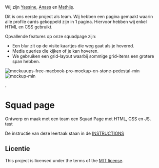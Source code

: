 
Wij zijn [Yassine](https://yassineak1.github.io/your-tribe-profile-card/), [Anass](https://anass-kh.github.io/your-tribe-profile-card/) en [Mathijs](https://mathijsn.github.io/your-tribe-profile-card/).

Dit is ons eerste project als team. Wij hebben een pagina gemaakt waarin alle profile cards gekoppeld zijn in 1 pagina. Hiervoor hebben wij enkel HTML en CSS gebruikt.

Opvallende features op onze squadpage zijn:
- Een blur zit op de visite kaartjes die weg gaat als je hovered.
- Media queries die kijken of je kan hoveren.
- We gebruiken een grid-layout waarbij sommige grid-items een grotere span hebben.

![mockuuups-free-macbook-pro-mockup-on-stone-pedestal-min](https://github.com/user-attachments/assets/0a86e560-70d8-4386-aafd-90abdfb86ddd)
![mockup-min](https://github.com/user-attachments/assets/62f3a884-6c56-4da5-8737-1f2ceea21520)

.



# Squad page

Ontwerp en maak met een team een Squad Page met HTML, CSS en JS. test

De instructie van deze leertaak staan in de [INSTRUCTIONS](https://github.com/fdnd-task/your-tribe-squad-page/blob/main/docs/INSTRUCTIONS.md)

## Licentie

This project is licensed under the terms of the [MIT license](./LICENSE).
